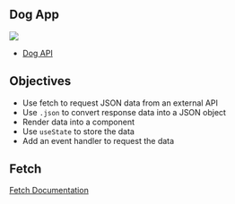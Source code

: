 ## Dog App

![](./src/assets/dog-api.png)

- [Dog API](https://dog.ceo/dog-api/)

## Objectives

- Use fetch to request JSON data from an external API
- Use `.json` to convert response data into a JSON object
- Render data into a component
- Use `useState` to store the data
- Add an event handler to request the data

## Fetch

[Fetch Documentation](https://developer.mozilla.org/en-US/docs/Web/API/Fetch_API/Using_Fetch)
